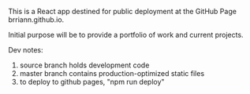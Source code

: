 This is a React app destined for public deployment at the GitHub Page brriann.github.io.

Initial purpose will be to provide a portfolio of work and current projects.

Dev notes:
1. source branch holds development code
2. master branch contains production-optimized static files
3. to deploy to github pages, "npm run deploy" 
